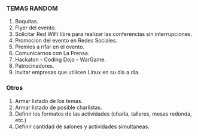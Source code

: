 ### TEMAS RANDOM
1. Boquitas.
2. Flyer del evento.
3. Solicitar Red WiFi libre para realizar las conferencias sin interrupciones.
4. Promocion del evento en Redes Sociales.
5. Premios a rifar en el evento.
6. Comunicarnos con La Prensa.
7. Hackaton - Coding Dojo - WarGame.
8. Patrocinadores.
9. Invitar empresas que utilicen Linux en su día a día.

### Otros
1. Armar listado de los temas.
2. Armar listado de posible charlistas.
3. Definir los formatos de las actividades (charla, talleres, mesas redonda, etc.)
4. Definir cantidad de salones y actividades simultaneas.
